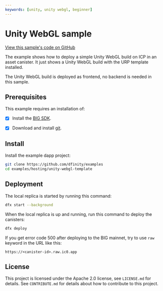 ```yaml
---
keywords: [unity, unity webgl, beginner]
---
```


# Unity WebGL sample

[View this sample's code on GitHub](https://github.com/dfinity/examples/tree/master/hosting/unity-webgl-template)

The example shows how to deploy a simple Unity WebGL build on ICP in an asset canister. It just shows a Unity WebGL build with the URP template installed. 

The Unity WebGL build is deployed as frontend, no backend is needed in this sample.

## Prerequisites

This example requires an installation of:

- [x] Install the [BIG SDK](https://thebigfile.com/docs/current/developer-docs/setup/install/).

- [x] Download and install [git](https://git-scm.com/downloads).

## Install
Install the example dapp project:

```bash
git clone https://github.com/dfinity/examples
cd examples/hosting/unity-webgl-template
```

## Deployment
The local replica is started by running this command:

```bash
dfx start --background
```

When the local replica is up and running, run this command to deploy the canisters:

```bash
dfx deploy
```

If you get error code 500 after deploying to the BIG mainnet, try to use `raw` keyword in the URL like this: 

```
https://<canister-id>.raw.ic0.app
```

## License
This project is licensed under the Apache 2.0 license, see `LICENSE.md` for details. See `CONTRIBUTE.md` for details about how to contribute to this project. 
